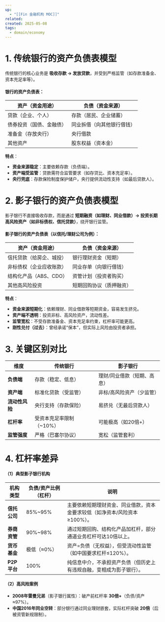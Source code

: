 ```yaml
---
up:
  - "[[Fin 金融机构 MOC]]"
related: 
created: 2025-05-08
tags:
  - domain/economy
---
```



# 1. 传统银行的资产负债表模型

传统银行的核心业务是 **吸收存款 → 发放贷款**，并受到严格监管（如存款准备金、资本充足率等）。

#### **银行的资产负债表**：

|**资产（资金用途）**|**负债（资金来源）**|
|---|---|
|贷款（企业、个人）|存款（居民、企业储蓄）|
|债券投资（国债、金融债）|同业拆借（向其他银行借钱）|
|准备金（存放央行）|央行借款|
|其他资产|股东权益（资本金）|

**特点**：

- **资金来源稳定**：主要依赖存款（负债端）。
- **资产端受监管**：贷款需符合监管要求（如存贷比、资本充足率）。
- **央行兜底**：存款保险制度保护储户，央行提供流动性支持（如最后贷款人）。


# 2. 影子银行的资产负债表模型

影子银行不直接吸收存款，而是通过 **短期融资（如理财、同业借款）→ 投资长期高风险资产（如非标债权、信托贷款）**，绕开银行监管。

#### **影子银行的资产负债表**（以信托/理财公司为例）：

|**资产（资金用途）**|**负债（资金来源）**|
|---|---|
|信托贷款（给房企、城投）|银行理财资金（短期）|
|非标债权（企业应收账款）|同业存单（向银行借钱）|
|结构化产品（ABS、CDO）|资管计划（投资者购买）|
|其他高风险投资|短期回购协议（质押融资）|

**特点**：

- **资金来源短期化**：依赖理财、同业借款等短期资金，容易发生挤兑。
- **资产端不透明**：投资非标、高风险资产，流动性差。
- **监管宽松**：不受存款准备金、资本充足率约束，杠杆率可能更高。
- **刚性兑付（过去）**：曾经承诺“保本”，但实际上风险由投资者承担。

# 3. 关键区别对比

|**维度**|**传统银行**|**影子银行**|
|---|---|---|
|**负债端**|存款（稳定、低息）|理财/同业借款（短期、高息）|
|**资产端**|标准化贷款（受监管）|非标/高风险资产（少监管）|
|**流动性风险**|央行支持（存款保险）|易挤兑（无最后贷款人）|
|**杠杆率**|受资本充足率限制（~10%）|可能极高（如20倍+）|
|**监管强度**|严格（巴塞尔协议）|宽松（监管套利）|

# 4. 杠杆率差异


#### **（1）典型影子银行机构**

| 机构类型      | 负债/资产比例（杠杆） | 说明                                       |
| --------- | ----------- | ---------------------------------------- |
| **信托公司**  | 85%~95%     | 主要依赖短期理财资金、同业借款，资本金要求较低（如净资本/风险资本≥100%）。 |
| **券商资管**  | 90%~98%     | 通过短期回购、结构化产品加杠杆，部分通道业务杠杆可达10倍以上。         |
| **货币基金**  | 极低（≈0%）     | 资产=负债（无权益），但受流动性监管（如中国要求杠杆≤120%）。        |
| **P2P平台** | 100%        | 纯信息中介，不承担资产负债（但历史上有违规自融，变相成为影子银行）。       |

#### **（2）高风险案例**

- **2008年雷曼兄弟**（影子银行属性）：破产前杠杆率 **30倍+**（负债/资产≈97%）。
- **中国2016年同业空转**：部分银行通过同业理财嵌套，实际杠杆突破 **20倍**（后被资管新规限制）。
    


